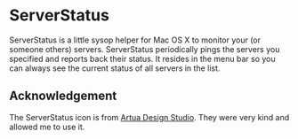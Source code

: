 ServerStatus
============
ServerStatus is a little sysop helper for Mac OS X to monitor your (or someone
others) servers. ServerStatus periodically pings the servers you specified and
reports back their status. It resides in the menu bar so you can always see the
current status of all servers in the list.

Acknowledgement
---------------
The ServerStatus icon is from [Artua Design Studio](http://www.artua.com/). They
were very kind and allowed me to use it.
